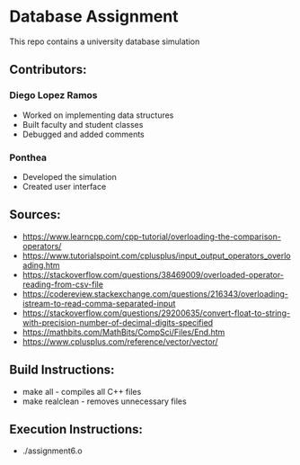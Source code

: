 # Database Assignment
This repo contains a university database simulation

## Contributors:

### Diego Lopez Ramos
* Worked on implementing data structures
* Built faculty and student classes
* Debugged and added comments

### Ponthea
* Developed the simulation 
* Created user interface

## Sources:
* https://www.learncpp.com/cpp-tutorial/overloading-the-comparison-operators/
* https://www.tutorialspoint.com/cplusplus/input_output_operators_overloading.htm
* https://stackoverflow.com/questions/38469009/overloaded-operator-reading-from-csv-file
* https://codereview.stackexchange.com/questions/216343/overloading-istream-to-read-comma-separated-input
* https://stackoverflow.com/questions/29200635/convert-float-to-string-with-precision-number-of-decimal-digits-specified
* https://mathbits.com/MathBits/CompSci/Files/End.htm
* https://www.cplusplus.com/reference/vector/vector/

## Build Instructions:
* make all - compiles all C++ files
* make realclean - removes unnecessary files

## Execution Instructions:
* ./assignment6.o

